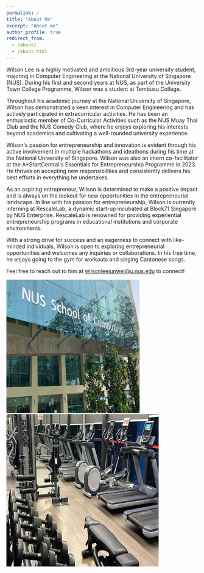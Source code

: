 ```yaml
---
permalink: /
title: "About Me"
excerpt: "About me"
author_profile: true
redirect_from: 
  - /about/
  - /about.html
---
```


Wilson Lee is a highly motivated and ambitious 3rd-year university student, majoring in Computer Engineering at the National University of Singapore (NUS). During his first and second years at NUS, as part of the University Town College Programme, Wilson was a student at Tembusu College.

Throughout his academic journey at the National University of Singapore, Wilson has demonstrated a keen interest in Computer Engineering and has actively participated in extracurricular activities. He has been an enthusiastic member of Co-Curricular Activities such as the NUS Muay Thai Club and the NUS Comedy Club, where he enjoys exploring his interests beyond academics and cultivating a well-rounded university experience.

Wilson's passion for entrepreneurship and innovation is evident through his active involvement in multiple hackathons and ideathons during his time at the National University of Singapore. Wilson was also an intern co-facilitator at the A*StartCentral's Essentials for Entrepreneurship Programme in 2023. He thrives on accepting new responsibilities and consistently delivers his best efforts in everything he undertakes.

As an aspiring entrepreneur, Wilson is determined to make a positive impact and is always on the lookout for new opportunities in the entrepreneurial landscape. In line with his passion for entrepreneurship, Wilson is currently interning at RescaleLab, a dynamic start-up incubated at Block71 Singapore by NUS Enterprise. RescaleLab is renowned for providing experiential entrepreneurship programs in educational institutions and corporate environments.

With a strong drive for success and an eagerness to connect with like-minded individuals, Wilson is open to exploring entrepreneurial opportunities and welcomes any inquiries or collaborations. In his free time, he enjoys going to the gym for workouts and singing Cantonese songs.

Feel free to reach out to him at [wilsonleejunwei@u.nus.edu](mailto:wilsonleejunwei@u.nus.edu?subject=Invitation%20to%20Connect&body=Dear%20Wilson%2C%0A%0AI%20hope%20this%20email%20finds%20you%20well.%20My%20name%20is%20%5BYour%20Name%5D%2C%20and%20I%20am%20reaching%20out%20to%20extend%20an%20invitation%20to%20connect%20with%20you.%0A%0ALooking%20forward%20to%20the%20opportunity%20of%20connecting%20with%20you.%0A%0ABest%20Regards%2C%0A%5BYour%20Name%5D) to connect!

<img src="/images/Com.jpg" height="350px" width="350px"> <img src="/images/Gym.jpg" height="400px" width="400px">
